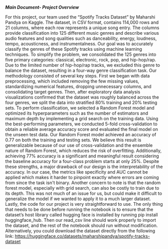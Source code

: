 

***Main Document- Project Overview***

  For this project, our team used the “Spotify Tracks Dataset” by Maharshi Pandya on Kaggle. The dataset, in CSV format, contains 114,000 rows and 21 columns, where each row represents a unique song entry. The columns provide classification into 125 different music genres and describe various audio features and song qualities such as danceability, energy, loudness, tempo, acousticness, and instrumentalness. Our goal was to accurately classify the genres of these Spotify tracks using machine learning techniques. To simplify the problem, we consolidated the 125 genres into five primary categories: classical, electronic, rock, pop, and hip-hop/rap. Due to the limited number of hip-hop/rap tracks, we excluded this genre to balance the dataset, resulting in a four-way genre classification task.
  Our methodology consisted of several key steps. First we began with data preprocessing, which included removing the few missing values, standardizing numerical features, dropping unnecessary columns, and consolidating target genres. Then, after exploratory data analysis visualizations confirmed that the dataset was roughly balanced across the four genres, we split the data into stratified 80% training and 20% testing sets. To perform classification, we selected a Random Forest model and optimized its hyperparameters such as the number of estimators and maximum depth by implementing a grid search on the training data. Using the best-performing parameters, we conducted 5-fold cross-validation to obtain a reliable average accuracy score and evaluated the final model on the unseen test data.
  Our Random Forest model achieved an accuracy of 0.77 on both the training and testing sets. We believe this result is generalizable because of our use of cross-validation and the ensemble nature of Random Forest, which reduces the risk of overfitting. Additionally, achieving 77% accuracy is a significant and meaningful result considering the baseline accuracy for a four-class problem starts at only 25%. Despite these strengths, a major drawback of our design is the interpretability of the accuracy. In our case, the metrics like specificity and AUC cannot be applied which makes it harder to pinpoint exactly where errors are coming from since the task isn't binary. Another concern to note is that the random forest model, especially with grid search, can also be costly to train due to its depth. This was not much of an issue for us, but could make it difficult to generalize the model if we wanted to apply it to a much larger dataset.
  Lastly, the code for our project is very straightforward to use. The only thing that needs to be done before running the notebook is to ensure that the dataset’s host library called hugging face is installed by running pip install huggingface_hub. Then our read_csv line should work properly to import the dataset, and the rest of the notebook should run without modification. Alternatively, you could download the dataset directly from the following link: https://huggingface.co/datasets/maharshipandya/spotify-tracks-dataset

